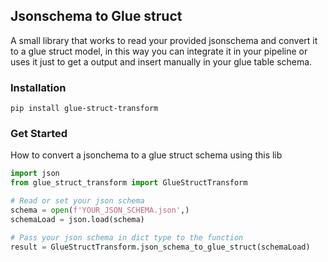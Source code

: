 ##  Jsonschema to Glue struct

  

A small library that works to read your provided jsonschema and convert it to a glue struct model, in this way you can integrate it in your pipeline or uses it just to get a output and insert manually in your glue table schema.

  

###  Installation
```
pip install glue-struct-transform
```

### Get Started
How to convert a jsonchema to a glue struct schema using this lib
```Python
import json
from glue_struct_transform import GlueStructTransform

# Read or set your json schema
schema = open(f'YOUR_JSON_SCHEMA.json',)
schemaLoad = json.load(schema)

# Pass your json schema in dict type to the function
result = GlueStructTransform.json_schema_to_glue_struct(schemaLoad)
```